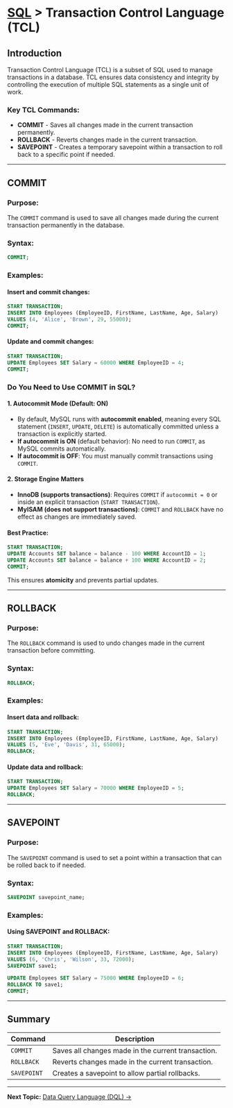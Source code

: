 # [SQL](../) > Transaction Control Language (TCL)

## Introduction
Transaction Control Language (TCL) is a subset of SQL used to manage transactions in a database. TCL ensures data consistency and integrity by controlling the execution of multiple SQL statements as a single unit of work.

### Key TCL Commands:
- **COMMIT** - Saves all changes made in the current transaction permanently.
- **ROLLBACK** - Reverts changes made in the current transaction.
- **SAVEPOINT** - Creates a temporary savepoint within a transaction to roll back to a specific point if needed.

---

## COMMIT
### Purpose:
The `COMMIT` command is used to save all changes made during the current transaction permanently in the database.

### Syntax:
```sql
COMMIT;
```

### Examples:
#### Insert and commit changes:
```sql
START TRANSACTION;
INSERT INTO Employees (EmployeeID, FirstName, LastName, Age, Salary)
VALUES (4, 'Alice', 'Brown', 29, 55000);
COMMIT;
```

#### Update and commit changes:
```sql
START TRANSACTION;
UPDATE Employees SET Salary = 60000 WHERE EmployeeID = 4;
COMMIT;
```

### Do You Need to Use COMMIT in SQL?
#### 1. Autocommit Mode (Default: ON)
- By default, MySQL runs with **autocommit enabled**, meaning every SQL statement (`INSERT`, `UPDATE`, `DELETE`) is automatically committed unless a transaction is explicitly started.
- **If autocommit is ON** (default behavior): No need to run `COMMIT`, as MySQL commits automatically.
- **If autocommit is OFF**: You must manually commit transactions using `COMMIT`.

#### 2. Storage Engine Matters
- **InnoDB (supports transactions)**: Requires `COMMIT` if `autocommit = 0` or inside an explicit transaction (`START TRANSACTION`).
- **MyISAM (does not support transactions)**: `COMMIT` and `ROLLBACK` have no effect as changes are immediately saved.

#### Best Practice:
```sql
START TRANSACTION;
UPDATE Accounts SET balance = balance - 100 WHERE AccountID = 1;
UPDATE Accounts SET balance = balance + 100 WHERE AccountID = 2;
COMMIT;
```
This ensures **atomicity** and prevents partial updates.

---

## ROLLBACK
### Purpose:
The `ROLLBACK` command is used to undo changes made in the current transaction before committing.

### Syntax:
```sql
ROLLBACK;
```

### Examples:
#### Insert data and rollback:
```sql
START TRANSACTION;
INSERT INTO Employees (EmployeeID, FirstName, LastName, Age, Salary)
VALUES (5, 'Eve', 'Davis', 31, 65000);
ROLLBACK;
```

#### Update data and rollback:
```sql
START TRANSACTION;
UPDATE Employees SET Salary = 70000 WHERE EmployeeID = 5;
ROLLBACK;
```

---

## SAVEPOINT
### Purpose:
The `SAVEPOINT` command is used to set a point within a transaction that can be rolled back to if needed.

### Syntax:
```sql
SAVEPOINT savepoint_name;
```

### Examples:
#### Using SAVEPOINT and ROLLBACK:
```sql
START TRANSACTION;
INSERT INTO Employees (EmployeeID, FirstName, LastName, Age, Salary)
VALUES (6, 'Chris', 'Wilson', 33, 72000);
SAVEPOINT save1;

UPDATE Employees SET Salary = 75000 WHERE EmployeeID = 6;
ROLLBACK TO save1;
COMMIT;
```

---

## Summary

| Command | Description |
|---------|-------------|
| `COMMIT` | Saves all changes made in the current transaction. |
| `ROLLBACK` | Reverts changes made in the current transaction. |
| `SAVEPOINT` | Creates a savepoint to allow partial rollbacks. |

---

<b>Next Topic:</b> [Data Query Language (DQL) →](../dql/)

